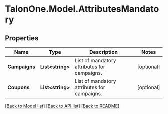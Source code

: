 # TalonOne.Model.AttributesMandatory
## Properties

Name | Type | Description | Notes
------------ | ------------- | ------------- | -------------
**Campaigns** | **List&lt;string&gt;** | List of mandatory attributes for campaigns. | [optional] 
**Coupons** | **List&lt;string&gt;** | List of mandatory attributes for campaigns. | [optional] 

[[Back to Model list]](../README.md#documentation-for-models) [[Back to API list]](../README.md#documentation-for-api-endpoints) [[Back to README]](../README.md)

